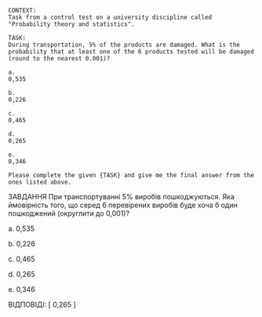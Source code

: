 ```
CONTEXT:
Task from a control test on a university discipline called "Probability theory and statistics".

TASK:
During transportation, 5% of the products are damaged. What is the probability that at least one of the 6 products tested will be damaged (round to the nearest 0.001)?

a.
0,535

b.
0,226

c.
0,465

d.
0,265

e.
0,346

Please complete the given {TASK} and give me the final answer from the ones listed above.
```

ЗАВДАННЯ
При транспортуванні 5% виробів пошкоджуються. Яка ймовірність того, що серед 6 перевірених виробів буде хоча б один пошкоджений (округлити до 0,001)?

a.
0,535

b.
0,226

c.
0,465

d.
0,265

e.
0,346

ВІДПОВІДІ: [
0,265
]
